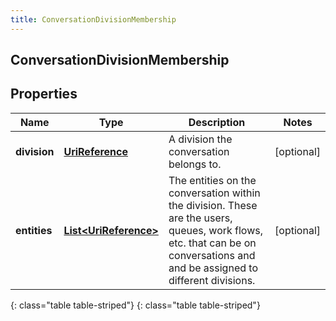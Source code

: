 ```yaml
---
title: ConversationDivisionMembership
---
```

## ConversationDivisionMembership


## Properties

| Name | Type | Description | Notes |
| ------------ | ------------- | ------------- | ------------- |
| **division** | [**UriReference**](UriReference.html) | A division the conversation belongs to. |  [optional] |
| **entities** | [**List&lt;UriReference&gt;**](UriReference.html) | The entities on the conversation within the division. These are the users, queues, work flows, etc. that can be on conversations and and be assigned to different divisions. |  [optional] |
{: class="table table-striped"}
{: class="table table-striped"}


